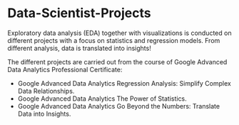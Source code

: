 # Data-Scientist-Projects

Exploratory data analysis (EDA) together with visualizations is conducted on different projects with a focus on statistics and regression models. From different analysis, data is translated into insights! 

The different projects are carried out from the course of Google Advanced Data Analytics Professional Certificate:

- Google Advanced Data Analytics Regression Analysis: Simplify Complex Data Relationships.
- Google Advanced Data Analytics The Power of Statistics.
- Google Advanced Data Analytics Go Beyond the Numbers: Translate Data into Insights.